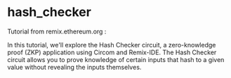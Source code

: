 # hash_checker

Tutorial from remix.ethereum.org :

In this tutorial, we'll explore the Hash Checker circuit, 
a zero-knowledge proof (ZKP) application using Circom and Remix-IDE. 
The Hash Checker circuit allows you to prove knowledge of certain inputs
that hash to a given value without revealing the inputs themselves.
